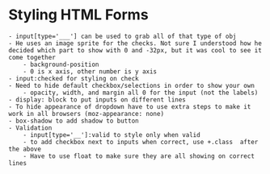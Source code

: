 # Styling HTML Forms
    - input[type='___'] can be used to grab all of that type of obj
    - He uses an image sprite for the checks. Not sure I understood how he decided which part to show with 0 and -32px, but it was cool to see it come together
        - background-position
        - 0 is x axis, other number is y axis
    - input:checked for styling on check
    - Need to hide default checkbox/selections in order to show your own
        - opacity, width, and margin all 0 for the input (not the labels)
    - display: block to put inputs on different lines
    - To hide appearance of dropdown have to use extra steps to make it work in all browsers (moz-appearance: none)
    - box-shadow to add shadow to button
    - Validation
        - input[type='__']:valid to style only when valid
        - to add checkbox next to inputs when correct, use +.class  after the above
        - Have to use float to make sure they are all showing on correct lines
